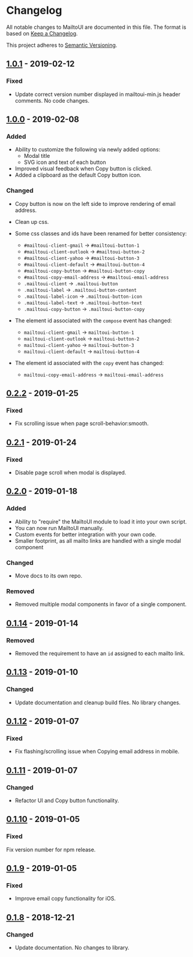 # Changelog

All notable changes to MailtoUI are documented in this file. The format is based on [Keep a Changelog](https://keepachangelog.com/en/1.0.0/).

This project adheres to [Semantic Versioning](https://semver.org/spec/v2.0.0.html).



## [1.0.1](https://github.com/mariordev/mailtoui/releases/tag/v1.0.1) - 2019-02-12

### Fixed

- Update correct version number displayed in mailtoui-min.js header comments. No code changes.



## [1.0.0](https://github.com/mariordev/mailtoui/releases/tag/v1.0.0) - 2019-02-08

### Added

- Ability to customize the following via newly added options:
    - Modal title
    - SVG icon and text of each button
- Improved visual feedback when Copy button is clicked.
- Added a clipboard as the default Copy button icon.

### Changed

- Copy button is now on the left side to improve rendering of email address.
- Clean up css.
- Some css classes and ids have been renamed for better consistency:

    - `#mailtoui-client-gmail` -> `#mailtoui-button-1`
    - `#mailtoui-client-outlook` -> `#mailtoui-button-2`
    - `#mailtoui-client-yahoo` -> `#mailtoui-button-3`
    - `#mailtoui-client-default` -> `#mailtoui-button-4`
    - `#mailtoui-copy-button` -> `#mailtoui-button-copy`
    - `#mailtoui-copy-email-address` -> `#mailtoui-email-address`
    - `.mailtoui-client` -> `.mailtoui-button`
    - `.mailtoui-label` -> `.mailtoui-button-content`
    - `.mailtoui-label-icon` -> `.mailtoui-button-icon`
    - `.mailtoui-label-text` -> `.mailtoui-button-text`
    - `.mailtoui-copy-button` -> `.mailtoui-button-copy`

- The element id associated with the `compose` event has changed:
    - `mailtoui-client-gmail` -> `mailtoui-button-1`
    - `mailtoui-client-outlook` -> `mailtoui-button-2`
    - `mailtoui-client-yahoo` -> `mailtoui-button-3`
    - `mailtoui-client-default` -> `mailtoui-button-4`

- The element id associated with the `copy` event has changed:
    - `mailtoui-copy-email-address` -> `mailtoui-email-address`



## [0.2.2](https://github.com/mariordev/mailtoui/releases/tag/v0.2.2) - 2019-01-25

### Fixed

- Fix scrolling issue when page scroll-behavior:smooth.



## [0.2.1](https://github.com/mariordev/mailtoui/releases/tag/v0.2.1) - 2019-01-24

### Fixed

- Disable page scroll when modal is displayed.



## [0.2.0](https://github.com/mariordev/mailtoui/releases/tag/v0.2.0) - 2019-01-18

### Added

- Ability to "require" the MailtoUI module to load it into your own script.
- You can now run MailtoUI manually.
- Custom events for better integration with your own code.
- Smaller footprint, as all mailto links are handled with a single modal component

### Changed

- Move docs to its own repo.

### Removed

- Removed multiple modal components in favor of a single component.



## [0.1.14](https://github.com/mariordev/mailtoui/releases/tag/v0.1.14) - 2019-01-14

### Removed

- Removed the requirement to have an `id` assigned to each mailto link.



## [0.1.13](https://github.com/mariordev/mailtoui/releases/tag/v0.1.13) - 2019-01-10

### Changed

- Update documentation and cleanup build files. No library changes.



## [0.1.12](https://github.com/mariordev/mailtoui/releases/tag/v0.1.12) - 2019-01-07

### Fixed

- Fix flashing/scrolling issue when Copying email address in mobile.




## [0.1.11](https://github.com/mariordev/mailtoui/releases/tag/v0.1.11) - 2019-01-07

### Changed

- Refactor UI and Copy button functionality.



## [0.1.10](https://github.com/mariordev/mailtoui/releases/tag/v0.1.10) - 2019-01-05

### Fixed

Fix version number for npm release.



## [0.1.9](https://github.com/mariordev/mailtoui/releases/tag/v0.1.09) - 2019-01-05

### Fixed

- Improve email copy functionality for iOS.



## [0.1.8](https://github.com/mariordev/mailtoui/releases/tag/v0.1.08) - 2018-12-21

### Changed

- Update documentation. No changes to library.